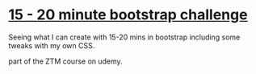 <h1> <ins> 15 - 20 minute bootstrap challenge</ins></h1>
<p>Seeing what I can create with 15-20 mins in bootstrap including some tweaks with my own CSS.</p>
<p>part of the ZTM course on udemy.</p>
